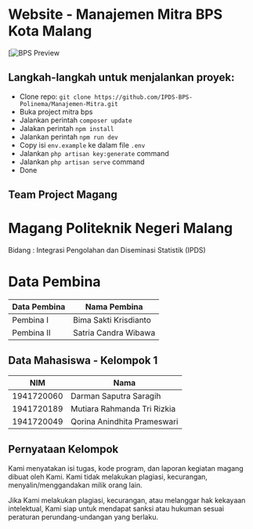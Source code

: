 # Website - Manajemen Mitra BPS Kota Malang

[![BPS Preview](https://cdn.antaranews.com/cache/730x487/2020/01/02/IMG_5862.jpg)

## Langkah-langkah untuk menjalankan proyek:

-   Clone repo: `git clone https://github.com/IPDS-BPS-Polinema/Manajemen-Mitra.git`
-   Buka project mitra bps
-   Jalankan perintah `composer update` 
-   Jalakan perintah `npm install`
-   Jalankan perintah `npm run dev`
-   Copy isi `env.example` ke dalam file `.env`
-   Jalankan `php artisan key:generate` command
-   Jalankan `php artisan serve` command
-   Done

## Team Project Magang

# Magang Politeknik Negeri Malang
Bidang :  Integrasi Pengolahan dan Diseminasi Statistik (IPDS)

# Data Pembina

| Data Pembina | Nama Pembina |
|--|--|
| Pembina I | Bima Sakti Krisdianto |
| Pembina II | Satria Candra Wibawa |

## Data Mahasiswa - Kelompok 1

| NIM | Nama |
|--|--|
| 1941720060 | Darman Saputra Saragih |
| 1941720189 | Mutiara Rahmanda Tri Rizkia |
| 1941720049 | Qorina Anindhita Prameswari |

## Pernyataan Kelompok
Kami menyatakan isi tugas, kode program, dan laporan kegiatan magang dibuat oleh Kami. Kami tidak melakukan plagiasi, kecurangan, menyalin/menggandakan milik orang lain.

Jika Kami melakukan plagiasi, kecurangan, atau melanggar hak kekayaan intelektual, Kami siap untuk mendapat sanksi atau hukuman sesuai peraturan perundang-undangan yang berlaku.
